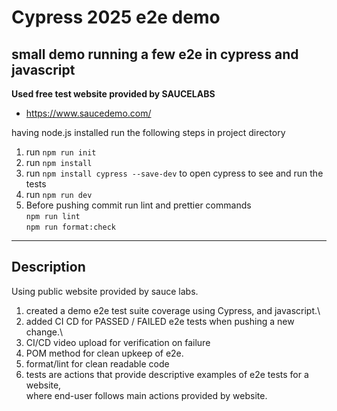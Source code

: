 # Cypress 2025 e2e demo

## small demo running a few e2e in cypress and javascript

****Used free test website provided by SAUCELABS****

- https://www.saucedemo.com/

having node.js installed
run the following steps in project directory

1. run `npm run init`
2. run `npm install`
3. run `npm install cypress --save-dev`
    to open cypress to see and run the tests
4. run `npm run dev`
5. Before pushing commit run lint and prettier commands\
   `npm run lint`        
   `npm run format:check`

---

## **Description**
Using public website provided by sauce labs.
1. created a demo e2e test suite coverage using Cypress, and javascript.\
2. added CI CD for PASSED / FAILED  e2e tests when pushing a new change.\
3. CI/CD video upload for verification on failure
4.  POM method for clean upkeep of e2e.
5. format/lint for clean readable  code
6. tests are actions that provide descriptive examples of e2e tests for a website,\
where end-user follows main actions provided by website.


